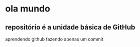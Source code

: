 # ola mundo
repositório é a unidade básica de GitHub
----------------------------------------------
aprendendo github fazendo apenas um commit
